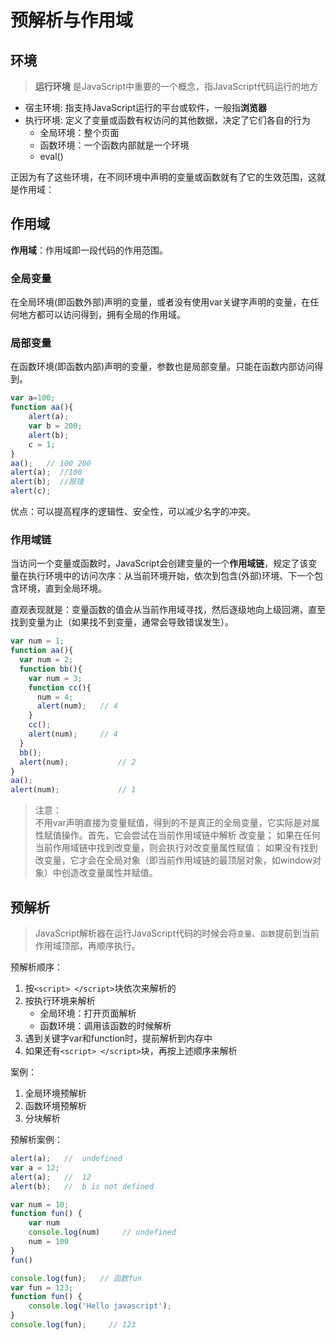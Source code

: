 # 预解析与作用域

## 环境
> **运行环境** 是JavaScript中重要的一个概念，指JavaScript代码运行的地方

* 宿主环境: 指支持JavaScript运行的平台或软件，一般指**浏览器**
* 执行环境: 定义了变量或函数有权访问的其他数据，决定了它们各自的行为
    * 全局环境：整个页面
    * 函数环境：一个函数内部就是一个环境
    * eval()

正因为有了这些环境，在不同环境中声明的变量或函数就有了它的生效范围，这就是作用域：

## 作用域
**作用域**：作用域即一段代码的作用范围。

### 全局变量
在全局环境(即函数外部)声明的变量，或者没有使用var关键字声明的变量，在任何地方都可以访问得到，拥有全局的作用域。
### 局部变量
在函数环境(即函数内部)声明的变量，参数也是局部变量。只能在函数内部访问得到。
```javascript
var a=100;
function aa(){
    alert(a);
    var b = 200;
    alert(b);
    c = 1;
}
aa();   // 100 200
alert(a);  //100
alert(b);  //报错
alert(c);
```
优点：可以提高程序的逻辑性、安全性，可以减少名字的冲突。

### 作用域链
当访问一个变量或函数时，JavaScript会创建变量的一个**作用域链**，规定了该变量在执行环境中的访问次序：从当前环境开始，依次到包含(外部)环境、下一个包含环境，直到全局环境。

直观表现就是：变量函数的值会从当前作用域寻找，然后逐级地向上级回溯，直至找到变量为止（如果找不到变量，通常会导致错误发生）。
```javascript
var num = 1;
function aa(){
  var num = 2;
  function bb(){
    var num = 3;
    function cc(){
      num = 4;
      alert(num);	// 4
    }
    cc();
    alert(num);		// 4
  }
  bb();
  alert(num);			// 2
}
aa();
alert(num);				// 1
```

> 注意：</br>
> 不用var声明直接为变量赋值，得到的不是真正的全局变量，它实际是对属性赋值操作。首先，它会尝试在当前作用域链中解析 改变量； 如果在任何当前作用域链中找到改变量，则会执行对改变量属性赋值； 如果没有找到改变量，它才会在全局对象（即当前作用域链的最顶层对象，如window对象）中创造改变量属性并赋值。

## 预解析
> JavaScript解析器在运行JavaScript代码的时候会将`变量`、`函数`提前到当前作用域顶部，再顺序执行。

预解析顺序：
1. 按`<script> </script>`块依次来解析的
2. 按执行环境来解析  
   - 全局环境：打开页面解析
   - 函数环境：调用该函数的时候解析
3. 遇到关键字var和function时，提前解析到内存中
4. 如果还有`<script> </script>`块，再按上述顺序来解析

案例：
1. 全局环境预解析
2. 函数环境预解析
3. 分块解析

预解析案例：
```javascript
alert(a);   //  undefined
var a = 12;
alert(a);   //  12
alert(b);   //  b is not defined
```

```javascript
var num = 10;
function fun() {
    var num
    console.log(num)     // undefined
    num = 100
}
fun()
```

```javascript
console.log(fun);   // 函数fun
var fun = 123;
function fun() {
    console.log('Hello javascript');
}
console.log(fun);     // 123
```
